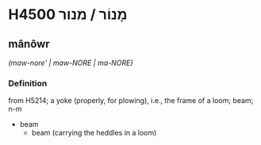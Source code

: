 # H4500 מָנוֹר / מנור

## mânôwr

_(maw-nore' | maw-NORE | ma-NORE)_

### Definition

from H5214; a yoke (properly, for plowing), i.e., the frame of a loom; beam; n-m

- beam
  - beam (carrying the heddles in a loom)
